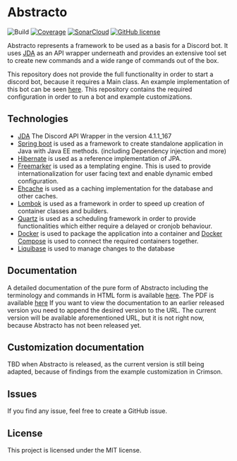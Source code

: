 # Abstracto

![Build](https://github.com/Sheldan/abstracto/workflows/Execute%20build%20and%20Sonar/badge.svg)
[![Coverage](https://sonarcloud.io/api/project_badges/measure?project=abstracto-abstracto&metric=coverage)](https://sonarcloud.io/dashboard?id=abstracto-abstracto)
[![SonarCloud](https://sonarcloud.io/images/project_badges/sonarcloud-white.svg)](https://sonarcloud.io/dashboard?id=abstracto-abstracto)
[![GitHub license](https://img.shields.io/github/license/Sheldan/abstracto)](https://github.com/Sheldan/abstracto/blob/master/LICENSE)


Abstracto represents a framework to be used as a basis for a Discord bot. It uses [JDA](https://github.com/DV8FromTheWorld/JDA/) as an API wrapper underneath
and provides an extensive tool set to create new commands and a wide range of commands out of the box.

This repository does not provide the full functionality in order to start a discord bot, because it requires a Main class. 
An example implementation of this bot can be seen [here](https://github.com/Sheldan/Crimson). This repository contains the required configuration in order to run a bot and example customizations.


## Technologies
* [JDA](https://github.com/DV8FromTheWorld/JDA/) The Discord API Wrapper in the version 4.1.1_167
* [Spring boot](https://github.com/spring-projects/spring-boot) is used as a framework to create standalone application in Java with Java EE methods. (including Dependency injection and more)
* [Hibernate](https://github.com/hibernate/hibernate-orm) is used as a reference implementation of JPA.
* [Freemarker](https://github.com/apache/freemarker) is used as a templating engine. This is used to provide internationalization for user facing text and enable dynamic embed configuration.
* [Ehcache](https://github.com/ehcache/ehcache3) is used as a caching implementation for the database and other caches.
* [Lombok](https://github.com/rzwitserloot/lombok) is used as a framework in order to speed up creation of container classes and builders.
* [Quartz](https://github.com/quartz-scheduler/quartz) is used as a scheduling framework in order to provide functionalities which either require a delayed or cronjob behaviour.
* [Docker](https://github.com/docker) is used to package the application into a container and [Docker Compose](https://github.com/docker/compose) is used to connect the required containers together.
* [Liquibase](https://github.com/liquibase/liquibase) is used to manage changes to the database

## Documentation
A detailed documentation of the pure form of Abstracto including the terminology and commands in HTML form is available [here](https://sheldan.github.io/abstracto-docs/). The PDF is available [here](https://sheldan.github.io/abstracto-docs/documentation.pdf)
If you want to view the documentation to an earlier released version you need to append the desired version to the URL. The current version will be available aforementioned URL, but it is not right now, because Abstracto has not been released yet.

## Customization documentation 
TBD when Abstracto is released, as the current version is still being adapted, because of findings from the example customization in Crimson.

## Issues
If you find any issue, feel free to create a GitHub issue.

## License
This project is licensed under the MIT license.
